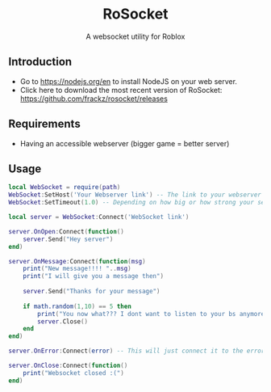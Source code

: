<h1 align="center">RoSocket</h1>
<div align="center">A websocket utility for Roblox</div>

## Introduction

- Go to https://nodejs.org/en to install NodeJS on your web server.
- Click here to download the most recent version of RoSocket: https://github.com/frackz/rosocket/releases


## Requirements
- Having an accessible webserver (bigger game = better server)

## Usage
```lua
local WebSocket = require(path)
WebSocket:SetHost('Your Webserver link') -- The link to your webserver
WebSocket:SetTimeout(1.0) -- Depending on how big or how strong your server is

local server = WebSocket:Connect('WebSocket link')

server.OnOpen:Connect(function()
    server.Send("Hey server")
end)

server.OnMessage:Connect(function(msg)
    print("New message!!!! "..msg)
    print("I will give you a message then")
    
    server.Send("Thanks for your message")
    
    if math.random(1,10) == 5 then
        print("You now what??? I dont want to listen to your bs anymore")
        server.Close()
    end
end)

server.OnError:Connect(error) -- This will just connect it to the error function, which will display in the output

server.OnClose:Connect(function()
    print("Websocket closed :(")
end)

```
